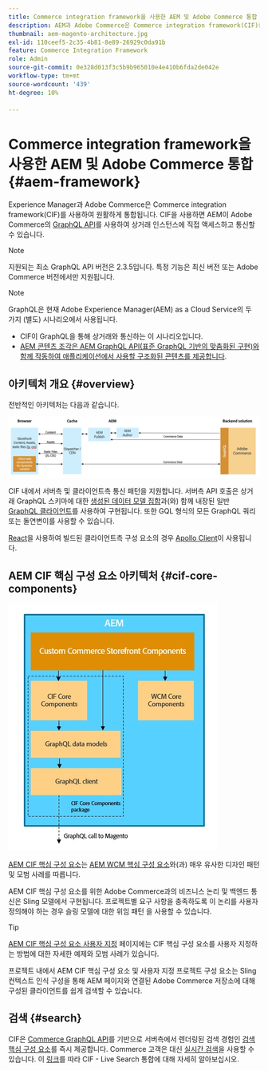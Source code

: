 ```yaml
---
title: Commerce integration framework을 사용한 AEM 및 Adobe Commerce 통합
description: AEM과 Adobe Commerce은 Commerce integration framework(CIF)를 사용하여 원활하게 통합됩니다. CIF을 사용하면 AEM이 Adobe Commerce 인스턴스에 액세스하고 GraphQL을 통해 Adobe Commerce과 통신할 수 있습니다. 또한 AEM 작성자는 제품 및 카테고리 선택기 및 제품 콘솔 을 사용하여 Adobe Commerce에서 온디맨드로 가져온 제품 및 카테고리 데이터를 검색할 수 있습니다. 또한 CIF은 상거래 프로젝트를 가속화할 수 있는 기본 상점 전면을 제공합니다.
thumbnail: aem-magento-architecture.jpg
exl-id: 110ceef5-2c35-4b81-8e89-26929c0da91b
feature: Commerce Integration Framework
role: Admin
source-git-commit: 0e328d013f3c5b9b965010e4e410b6fda2de042e
workflow-type: tm+mt
source-wordcount: '439'
ht-degree: 10%

---
```


# Commerce integration framework을 사용한 AEM 및 Adobe Commerce 통합 {#aem-framework}

Experience Manager과 Adobe Commerce은 Commerce integration framework(CIF)를 사용하여 원활하게 통합됩니다. CIF을 사용하면 AEM이 Adobe Commerce의 [GraphQL API](https://devdocs.magento.com/guides/v2.4/graphql/)를 사용하여 상거래 인스턴스에 직접 액세스하고 통신할 수 있습니다.

>[!NOTE]
>
> 지원되는 최소 GraphQL API 버전은 2.3.5입니다. 특정 기능은 최신 버전 또는 Adobe Commerce 버전에서만 지원됩니다.

>[!NOTE]
>
>GraphQL은 현재 Adobe Experience Manager(AEM) as a Cloud Service의 두 가지 (별도) 시나리오에서 사용됩니다.
>
>* CIF이 GraphQL을 통해 상거래와 통신하는 이 시나리오입니다.
>* [AEM 콘텐츠 조각은 AEM GraphQL API(표준 GraphQL 기반의 맞춤화된 구현)와 함께 작동하여 애플리케이션에서 사용할 구조화된 콘텐츠를 제공합니다](/help/headless/graphql-api/content-fragments.md).

## 아키텍처 개요 {#overview}

전반적인 아키텍처는 다음과 같습니다.

![CIF 아키텍처 개요](../assets/AEM_Magento_Architecture.png)

CIF 내에서 서버측 및 클라이언트측 통신 패턴을 지원합니다.
서버측 API 호출은 상거래 GraphQL 스키마에 대한 [생성된 데이터 모델 집합](https://github.com/adobe/commerce-cif-magento-graphql)과(와) 함께 내장된 일반 [GraphQL 클라이언트](https://github.com/adobe/commerce-cif-graphql-client)를 사용하여 구현됩니다. 또한 GQL 형식의 모든 GraphQL 쿼리 또는 돌연변이를 사용할 수 있습니다.

[React](https://reactjs.org/)을 사용하여 빌드된 클라이언트측 구성 요소의 경우 [Apollo Client](https://www.apollographql.com/docs/react/)이 사용됩니다.

## AEM CIF 핵심 구성 요소 아키텍처 {#cif-core-components}

![AEM CIF 핵심 구성 요소 아키텍처](../assets/cif-component-architecture.jpg)

[AEM CIF 핵심 구성 요소](https://github.com/adobe/aem-core-cif-components)는 [AEM WCM 핵심 구성 요소](https://github.com/adobe/aem-core-wcm-components)와(과) 매우 유사한 디자인 패턴 및 모범 사례를 따릅니다.

AEM CIF 핵심 구성 요소를 위한 Adobe Commerce과의 비즈니스 논리 및 백엔드 통신은 Sling 모델에서 구현됩니다. 프로젝트별 요구 사항을 충족하도록 이 논리를 사용자 정의해야 하는 경우 슬링 모델에 대한 위임 패턴 을 사용할 수 있습니다.

>[!TIP]
>
>[AEM CIF 핵심 구성 요소 사용자 지정](../customizing/customize-cif-components.md) 페이지에는 CIF 핵심 구성 요소를 사용자 지정하는 방법에 대한 자세한 예제와 모범 사례가 있습니다.

프로젝트 내에서 AEM CIF 핵심 구성 요소 및 사용자 지정 프로젝트 구성 요소는 Sling 컨텍스트 인식 구성을 통해 AEM 페이지와 연결된 Adobe Commerce 저장소에 대해 구성된 클라이언트를 쉽게 검색할 수 있습니다.

## 검색 {#search}

CIF은 [Commerce GraphQL API](https://developer.adobe.com/commerce/webapi/graphql/)를 기반으로 서버측에서 렌더링된 검색 경험인 [검색 핵심 구성 요소](https://www.aemcomponents.dev/content/core-components-examples/library/commerce/search.html)를 즉시 제공합니다. Commerce 고객은 대신 [실시간 검색](https://experienceleague.adobe.com/docs/commerce-merchant-services/live-search/guide-overview.html?lang=en)을 사용할 수 있습니다. 이 [링크](/help/commerce-cloud/integrating/live-search-plp.md)를 따라 CIF - Live Search 통합에 대해 자세히 알아보십시오.

